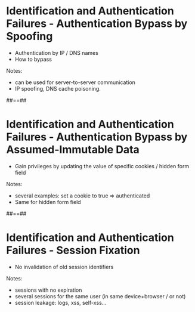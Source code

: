 # Identification and Authentication Failures - Authentication Bypass by Spoofing

- Authentication by IP / DNS names
- How to bypass
<!-- .element: class="list-fragment" -->

Notes:
- can be used for server-to-server communication
- IP spoofing, DNS cache poisoning.



##==##

# Identification and Authentication Failures - Authentication Bypass by Assumed-Immutable Data

- Gain privileges by updating the value of specific cookies / hidden form field
<!-- .element: class="list-fragment" -->

Notes:
- several examples: set a cookie to true => authenticated
- Same for hidden form field



##==##

# Identification and Authentication Failures - Session Fixation

- No invalidation of old session identifiers
<!-- .element: class="list-fragment" -->

Notes:
- sessions with no expiration
- several sessions for the same user (in same device+browser / or not)
- session leakage: logs, xss, self-xss...
